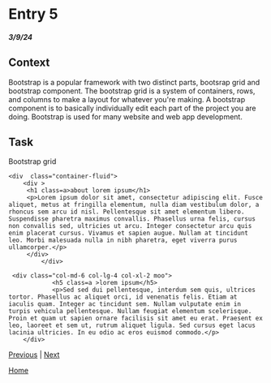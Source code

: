 # Entry 5
##### 3/9/24

## Context
Bootstrap is a popular framework with two distinct parts, bootsrap grid and bootstrap component. The bootstrap grid is a system of containers, rows, and  columns to make a layout for whatever you're making. A bootstrap component is to basically individually edit each part of the project you are doing. Bootstrap is used for many website and web app development. 

## Task
Bootstrap grid
````
<div  class="container-fluid">
    <div >
     <h1 class=a>about lorem ipsum</h1>
     <p>Lorem ipsum dolor sit amet, consectetur adipiscing elit. Fusce aliquet, metus at fringilla elementum, nulla diam vestibulum dolor, a rhoncus sem arcu id nisl. Pellentesque sit amet elementum libero. Suspendisse pharetra maximus convallis. Phasellus urna felis, cursus non convallis sed, ultricies ut arcu. Integer consectetur arcu quis enim placerat cursus. Vivamus et sapien augue. Nullam at tincidunt leo. Morbi malesuada nulla in nibh pharetra, eget viverra purus ullamcorper.</p>
     </div>
         </div>

````

````
 <div class="col-md-6 col-lg-4 col-xl-2 moo">
            <h5 class=a >lorem ipsum</h5>
            <p>Sed sed dui pellentesque, interdum sem quis, ultrices tortor. Phasellus ac aliquet orci, id venenatis felis. Etiam at iaculis quam. Integer ac tincidunt sem. Nullam vulputate enim in turpis vehicula pellentesque. Nullam feugiat elementum scelerisque. Proin et quam ut sapien ornare facilisis sit amet eu erat. Praesent ex leo, laoreet et sem ut, rutrum aliquet ligula. Sed cursus eget lacus lacinia ultricies. In eu odio ac eros euismod commodo.</p>
    </div>

````






[Previous](entry04.md) | [Next](entry06.md)

[Home](../README.md)
